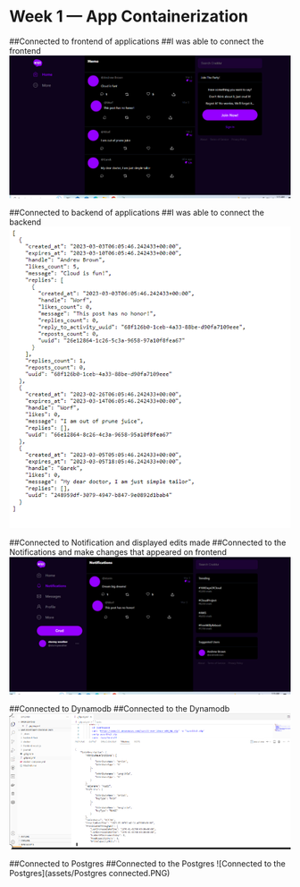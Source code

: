 # Week 1 — App Containerization

##Connected to frontend of applications
##I was able to connect the frontend
![Connected to the frontend](assets/frontend.PNG)

##Connected to backend of applications
##I was able to connect the backend
![Connected to the backend](assets/backend.PNG)

##Connected to Notification and displayed edits made
##Connected to the Notifications and make changes that appeared on frontend
![Connected to the Notifications](assets/Notifications.PNG)

##Connected to Dynamodb 
##Connected to the Dynamodb
![Connected to the Dynamodb](assets/Dynamodb.PNG)

##Connected to Postgres 
##Connected to the Postgres
![Connected to the Postgres](assets/Postgres connected.PNG)

